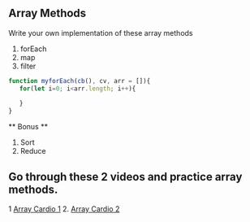 ## Array Methods

Write your own implementation of these array methods
  1. forEach
  2. map
  3. filter
  ```js
  function myforEach(cb(), cv, arr = []){
     for(let i=0; i<arr.length; i++){
         
     }
  }


```

** Bonus **
  1. Sort
  2. Reduce

## Go through these 2 videos and practice array methods.

1 [Array Cardio 1](https://www.youtube.com/watch?v=HB1ZC7czKRs&list=PLu8EoSxDXHP6CGK4YVJhL_VWetA865GOH&index=4)
2. [Array Cardio 2](https://www.youtube.com/watch?v=QNmRfyNg1lw&list=PLu8EoSxDXHP6CGK4YVJhL_VWetA865GOH&index=7)